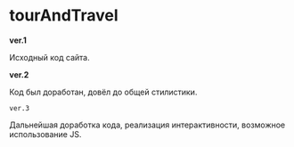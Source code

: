 # tourAndTravel

**ver.1**

Исходный код сайта.

**ver.2**

Код был доработан, довёл до общей стилистики.

`ver.3`

Дальнейшая доработка кода, реализация интерактивности, возможное использование JS.
